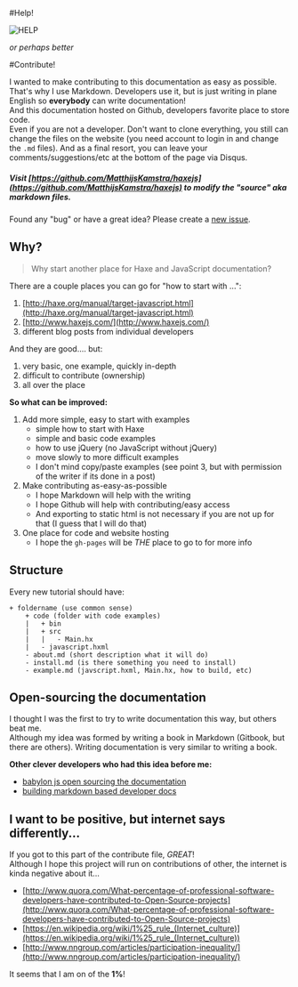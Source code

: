 #Help!

![HELP](http://lorempixel.com/800/200/technics/HELP/)

_or perhaps better_

#Contribute!

I wanted to make contributing to this documentation as easy as possible.  
That's why I use Markdown. Developers use it, but is just writing in plane English so **everybody** can write documentation!  
And this documentation hosted on Github, developers favorite place to store code.  
Even if you are not a developer. Don't want to clone everything, you still can change the files on the website (you need account to login in and change the `.md` files).
And as a final resort, you can leave your comments/suggestions/etc at the bottom of the page via Disqus.


##### Visit [https://github.com/MatthijsKamstra/haxejs](https://github.com/MatthijsKamstra/haxejs) to modify the "source" aka markdown files.

Found any "bug" or have a great idea? Please create a [new issue](https://github.com/MatthijsKamstra/haxejs/issues/new).


## Why?

> Why start another place for Haxe and JavaScript documentation?

There are a couple places you can go for "how to start with ...":   

1. [http://haxe.org/manual/target-javascript.html](http://haxe.org/manual/target-javascript.html) 
2. [http://www.haxejs.com/](http://www.haxejs.com/)
3. different blog posts from individual developers

And they are good.... but:

1. very basic, one example, quickly in-depth
2. difficult to contribute (ownership)
3. all over the place

**So what can be improved:**

1. Add more simple, easy to start with examples
	* simple how to start with Haxe
	* simple and basic code examples
	* how to use jQuery (no JavaScript without jQuery)
	* move slowly to more difficult examples
	* I don't mind copy/paste examples (see point 3, but with permission of the writer if its done in a post) 
2. Make contributing as-easy-as-possible
	* I hope Markdown will help with the writing
	* I hope Github will help with contributing/easy access
	* And exporting to static html is not necessary if you are not up for that (I guess that I will do that)
3. One place for code and website hosting 
	* I hope the `gh-pages` will be *THE* place to go to for more info



## Structure

Every new tutorial should have:

```
+ foldername (use common sense)
	+ code (folder with code examples)
	|	+ bin
	|	+ src
	|	|	- Main.hx
	|	- javascript.hxml
	- about.md (short description what it will do)
	- install.md (is there something you need to install)
	- example.md (javscript.hxml, Main.hx, how to build, etc)

```


## Open-sourcing the documentation

I thought I was the first to try to write documentation this way, but others beat me.  
Although my idea was formed by writing a book in Markdown (Gitbook, but there are others).
Writing documentation is very similar to writing a book.

**Other clever developers who had this idea before me:**  

* [babylon js open sourcing the documentation](http://blogs.msdn.com/b/eternalcoding/archive/2015/08/11/babylon-js-open-sourcing-the-documentation.aspx)
* [building markdown based developer docs](https://medium.com/code-stories/building-markdown-based-developer-docs-87c0317c56f7)


## I want to be positive, but internet says differently...

If you got to this part of the contribute file, *GREAT*!  
Although I hope this project will run on contributions of other, the internet is kinda negative about it...

* [http://www.quora.com/What-percentage-of-professional-software-developers-have-contributed-to-Open-Source-projects](http://www.quora.com/What-percentage-of-professional-software-developers-have-contributed-to-Open-Source-projects)
* [https://en.wikipedia.org/wiki/1%25_rule_(Internet_culture)](https://en.wikipedia.org/wiki/1%25_rule_(Internet_culture))
* [http://www.nngroup.com/articles/participation-inequality/](http://www.nngroup.com/articles/participation-inequality/)

It seems that I am on of the **1%**!